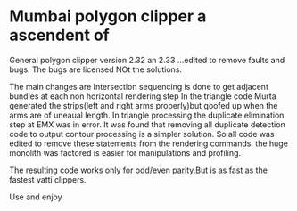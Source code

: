 # Mumbai polygon clipper a ascendent of 

General polygon clipper version 2.32 an 2.33 ...edited to remove faults and bugs.
The bugs are licensed NOt the solutions.

The main changes are
Intersection sequencing is done to get  adjacent bundles at each non horizontal rendering step
In the triangle code Murta generated the strips(left and right arms properly)but goofed up when the arms are of uneaual length.
In triangle processing the duplicate elimination step at EMX was in error. 
 It was found that removing all duplicate detection code to output contour processing is a simpler solution.
 So all code was edited to remove these statements from the rendering commands.
 the huge monolith was factored is  easier for  manipulations and profiling.
 
  The resulting code works only for odd/even parity.But is as fast as the fastest vatti clippers.
 
 Use and enjoy 
 
